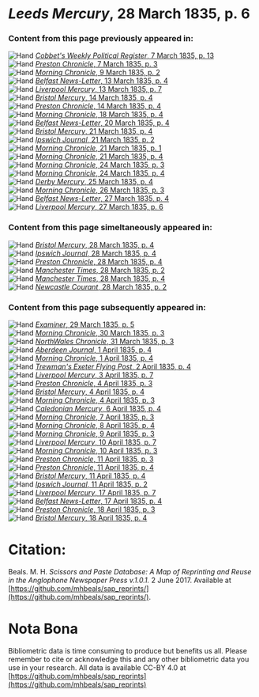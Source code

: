 # *Leeds Mercury*, 28 March 1835, p. 6  
  
### Content from this page previously appeared in:  
![Hand](http://scissorsandpaste.net/wp-content/uploads/2017/06/smallhandpointer.png) [*Cobbet's Weekly Political Register*, 7 March 1835, p. 13](https://mhbeals.github.io/sap_html/Cobbet's-Weekly-Political-Register/Cobbet's-Weekly-Political-Register-7-March-1835-p-13)  
![Hand](http://scissorsandpaste.net/wp-content/uploads/2017/06/smallhandpointer.png) [*Preston Chronicle*, 7 March 1835, p. 3](https://mhbeals.github.io/sap_html/Preston-Chronicle/Preston-Chronicle-7-March-1835-p-3)  
![Hand](http://scissorsandpaste.net/wp-content/uploads/2017/06/smallhandpointer.png) [*Morning Chronicle*, 9 March 1835, p. 2](https://mhbeals.github.io/sap_html/Morning-Chronicle/Morning-Chronicle-9-March-1835-p-2)  
![Hand](http://scissorsandpaste.net/wp-content/uploads/2017/06/smallhandpointer.png) [*Belfast News-Letter*, 13 March 1835, p. 4](https://mhbeals.github.io/sap_html/Belfast-News-Letter/Belfast-News-Letter-13-March-1835-p-4)  
![Hand](http://scissorsandpaste.net/wp-content/uploads/2017/06/smallhandpointer.png) [*Liverpool Mercury*, 13 March 1835, p. 7](https://mhbeals.github.io/sap_html/Liverpool-Mercury/Liverpool-Mercury-13-March-1835-p-7)  
![Hand](http://scissorsandpaste.net/wp-content/uploads/2017/06/smallhandpointer.png) [*Bristol Mercury*, 14 March 1835, p. 4](https://mhbeals.github.io/sap_html/Bristol-Mercury/Bristol-Mercury-14-March-1835-p-4)  
![Hand](http://scissorsandpaste.net/wp-content/uploads/2017/06/smallhandpointer.png) [*Preston Chronicle*, 14 March 1835, p. 4](https://mhbeals.github.io/sap_html/Preston-Chronicle/Preston-Chronicle-14-March-1835-p-4)  
![Hand](http://scissorsandpaste.net/wp-content/uploads/2017/06/smallhandpointer.png) [*Morning Chronicle*, 18 March 1835, p. 4](https://mhbeals.github.io/sap_html/Morning-Chronicle/Morning-Chronicle-18-March-1835-p-4)  
![Hand](http://scissorsandpaste.net/wp-content/uploads/2017/06/smallhandpointer.png) [*Belfast News-Letter*, 20 March 1835, p. 4](https://mhbeals.github.io/sap_html/Belfast-News-Letter/Belfast-News-Letter-20-March-1835-p-4)  
![Hand](http://scissorsandpaste.net/wp-content/uploads/2017/06/smallhandpointer.png) [*Bristol Mercury*, 21 March 1835, p. 4](https://mhbeals.github.io/sap_html/Bristol-Mercury/Bristol-Mercury-21-March-1835-p-4)  
![Hand](http://scissorsandpaste.net/wp-content/uploads/2017/06/smallhandpointer.png) [*Ipswich Journal*, 21 March 1835, p. 2](https://mhbeals.github.io/sap_html/Ipswich-Journal/Ipswich-Journal-21-March-1835-p-2)  
![Hand](http://scissorsandpaste.net/wp-content/uploads/2017/06/smallhandpointer.png) [*Morning Chronicle*, 21 March 1835, p. 1](https://mhbeals.github.io/sap_html/Morning-Chronicle/Morning-Chronicle-21-March-1835-p-1)  
![Hand](http://scissorsandpaste.net/wp-content/uploads/2017/06/smallhandpointer.png) [*Morning Chronicle*, 21 March 1835, p. 4](https://mhbeals.github.io/sap_html/Morning-Chronicle/Morning-Chronicle-21-March-1835-p-4)  
![Hand](http://scissorsandpaste.net/wp-content/uploads/2017/06/smallhandpointer.png) [*Morning Chronicle*, 24 March 1835, p. 3](https://mhbeals.github.io/sap_html/Morning-Chronicle/Morning-Chronicle-24-March-1835-p-3)  
![Hand](http://scissorsandpaste.net/wp-content/uploads/2017/06/smallhandpointer.png) [*Morning Chronicle*, 24 March 1835, p. 4](https://mhbeals.github.io/sap_html/Morning-Chronicle/Morning-Chronicle-24-March-1835-p-4)  
![Hand](http://scissorsandpaste.net/wp-content/uploads/2017/06/smallhandpointer.png) [*Derby Mercury*, 25 March 1835, p. 4](https://mhbeals.github.io/sap_html/Derby-Mercury/Derby-Mercury-25-March-1835-p-4)  
![Hand](http://scissorsandpaste.net/wp-content/uploads/2017/06/smallhandpointer.png) [*Morning Chronicle*, 26 March 1835, p. 3](https://mhbeals.github.io/sap_html/Morning-Chronicle/Morning-Chronicle-26-March-1835-p-3)  
![Hand](http://scissorsandpaste.net/wp-content/uploads/2017/06/smallhandpointer.png) [*Belfast News-Letter*, 27 March 1835, p. 4](https://mhbeals.github.io/sap_html/Belfast-News-Letter/Belfast-News-Letter-27-March-1835-p-4)  
![Hand](http://scissorsandpaste.net/wp-content/uploads/2017/06/smallhandpointer.png) [*Liverpool Mercury*, 27 March 1835, p. 6](https://mhbeals.github.io/sap_html/Liverpool-Mercury/Liverpool-Mercury-27-March-1835-p-6)  
  
### Content from this page simeltaneously appeared in:  
![Hand](http://scissorsandpaste.net/wp-content/uploads/2017/06/smallhandpointer.png) [*Bristol Mercury*, 28 March 1835, p. 4](https://mhbeals.github.io/sap_html/Bristol-Mercury/Bristol-Mercury-28-March-1835-p-4)  
![Hand](http://scissorsandpaste.net/wp-content/uploads/2017/06/smallhandpointer.png) [*Ipswich Journal*, 28 March 1835, p. 4](https://mhbeals.github.io/sap_html/Ipswich-Journal/Ipswich-Journal-28-March-1835-p-4)  
![Hand](http://scissorsandpaste.net/wp-content/uploads/2017/06/smallhandpointer.png) [*Preston Chronicle*, 28 March 1835, p. 4](https://mhbeals.github.io/sap_html/Preston-Chronicle/Preston-Chronicle-28-March-1835-p-4)  
![Hand](http://scissorsandpaste.net/wp-content/uploads/2017/06/smallhandpointer.png) [*Manchester Times*, 28 March 1835, p. 2](https://mhbeals.github.io/sap_html/Manchester-Times/Manchester-Times-28-March-1835-p-2)  
![Hand](http://scissorsandpaste.net/wp-content/uploads/2017/06/smallhandpointer.png) [*Manchester Times*, 28 March 1835, p. 4](https://mhbeals.github.io/sap_html/Manchester-Times/Manchester-Times-28-March-1835-p-4)  
![Hand](http://scissorsandpaste.net/wp-content/uploads/2017/06/smallhandpointer.png) [*Newcastle Courant*, 28 March 1835, p. 2](https://mhbeals.github.io/sap_html/Newcastle-Courant/Newcastle-Courant-28-March-1835-p-2)  
  
### Content from this page subsequently appeared in:  
![Hand](http://scissorsandpaste.net/wp-content/uploads/2017/06/smallhandpointer.png) [*Examiner*, 29 March 1835, p. 5](https://mhbeals.github.io/sap_html/Examiner/Examiner-29-March-1835-p-5)  
![Hand](http://scissorsandpaste.net/wp-content/uploads/2017/06/smallhandpointer.png) [*Morning Chronicle*, 30 March 1835, p. 3](https://mhbeals.github.io/sap_html/Morning-Chronicle/Morning-Chronicle-30-March-1835-p-3)  
![Hand](http://scissorsandpaste.net/wp-content/uploads/2017/06/smallhandpointer.png) [*NorthWales Chronicle*, 31 March 1835, p. 3](https://mhbeals.github.io/sap_html/NorthWales-Chronicle/NorthWales-Chronicle-31-March-1835-p-3)  
![Hand](http://scissorsandpaste.net/wp-content/uploads/2017/06/smallhandpointer.png) [*Aberdeen Journal*, 1 April 1835, p. 4](https://mhbeals.github.io/sap_html/Aberdeen-Journal/Aberdeen-Journal-1-April-1835-p-4)  
![Hand](http://scissorsandpaste.net/wp-content/uploads/2017/06/smallhandpointer.png) [*Morning Chronicle*, 1 April 1835, p. 4](https://mhbeals.github.io/sap_html/Morning-Chronicle/Morning-Chronicle-1-April-1835-p-4)  
![Hand](http://scissorsandpaste.net/wp-content/uploads/2017/06/smallhandpointer.png) [*Trewman's Exeter Flying Post*, 2 April 1835, p. 4](https://mhbeals.github.io/sap_html/Trewman's-Exeter-Flying-Post/Trewman's-Exeter-Flying-Post-2-April-1835-p-4)  
![Hand](http://scissorsandpaste.net/wp-content/uploads/2017/06/smallhandpointer.png) [*Liverpool Mercury*, 3 April 1835, p. 7](https://mhbeals.github.io/sap_html/Liverpool-Mercury/Liverpool-Mercury-3-April-1835-p-7)  
![Hand](http://scissorsandpaste.net/wp-content/uploads/2017/06/smallhandpointer.png) [*Preston Chronicle*, 4 April 1835, p. 3](https://mhbeals.github.io/sap_html/Preston-Chronicle/Preston-Chronicle-4-April-1835-p-3)  
![Hand](http://scissorsandpaste.net/wp-content/uploads/2017/06/smallhandpointer.png) [*Bristol Mercury*, 4 April 1835, p. 4](https://mhbeals.github.io/sap_html/Bristol-Mercury/Bristol-Mercury-4-April-1835-p-4)  
![Hand](http://scissorsandpaste.net/wp-content/uploads/2017/06/smallhandpointer.png) [*Morning Chronicle*, 4 April 1835, p. 3](https://mhbeals.github.io/sap_html/Morning-Chronicle/Morning-Chronicle-4-April-1835-p-3)  
![Hand](http://scissorsandpaste.net/wp-content/uploads/2017/06/smallhandpointer.png) [*Caledonian Mercury*, 6 April 1835, p. 4](https://mhbeals.github.io/sap_html/Caledonian-Mercury/Caledonian-Mercury-6-April-1835-p-4)  
![Hand](http://scissorsandpaste.net/wp-content/uploads/2017/06/smallhandpointer.png) [*Morning Chronicle*, 7 April 1835, p. 3](https://mhbeals.github.io/sap_html/Morning-Chronicle/Morning-Chronicle-7-April-1835-p-3)  
![Hand](http://scissorsandpaste.net/wp-content/uploads/2017/06/smallhandpointer.png) [*Morning Chronicle*, 8 April 1835, p. 4](https://mhbeals.github.io/sap_html/Morning-Chronicle/Morning-Chronicle-8-April-1835-p-4)  
![Hand](http://scissorsandpaste.net/wp-content/uploads/2017/06/smallhandpointer.png) [*Morning Chronicle*, 9 April 1835, p. 3](https://mhbeals.github.io/sap_html/Morning-Chronicle/Morning-Chronicle-9-April-1835-p-3)  
![Hand](http://scissorsandpaste.net/wp-content/uploads/2017/06/smallhandpointer.png) [*Liverpool Mercury*, 10 April 1835, p. 7](https://mhbeals.github.io/sap_html/Liverpool-Mercury/Liverpool-Mercury-10-April-1835-p-7)  
![Hand](http://scissorsandpaste.net/wp-content/uploads/2017/06/smallhandpointer.png) [*Morning Chronicle*, 10 April 1835, p. 3](https://mhbeals.github.io/sap_html/Morning-Chronicle/Morning-Chronicle-10-April-1835-p-3)  
![Hand](http://scissorsandpaste.net/wp-content/uploads/2017/06/smallhandpointer.png) [*Preston Chronicle*, 11 April 1835, p. 3](https://mhbeals.github.io/sap_html/Preston-Chronicle/Preston-Chronicle-11-April-1835-p-3)  
![Hand](http://scissorsandpaste.net/wp-content/uploads/2017/06/smallhandpointer.png) [*Preston Chronicle*, 11 April 1835, p. 4](https://mhbeals.github.io/sap_html/Preston-Chronicle/Preston-Chronicle-11-April-1835-p-4)  
![Hand](http://scissorsandpaste.net/wp-content/uploads/2017/06/smallhandpointer.png) [*Bristol Mercury*, 11 April 1835, p. 4](https://mhbeals.github.io/sap_html/Bristol-Mercury/Bristol-Mercury-11-April-1835-p-4)  
![Hand](http://scissorsandpaste.net/wp-content/uploads/2017/06/smallhandpointer.png) [*Ipswich Journal*, 11 April 1835, p. 2](https://mhbeals.github.io/sap_html/Ipswich-Journal/Ipswich-Journal-11-April-1835-p-2)  
![Hand](http://scissorsandpaste.net/wp-content/uploads/2017/06/smallhandpointer.png) [*Liverpool Mercury*, 17 April 1835, p. 7](https://mhbeals.github.io/sap_html/Liverpool-Mercury/Liverpool-Mercury-17-April-1835-p-7)  
![Hand](http://scissorsandpaste.net/wp-content/uploads/2017/06/smallhandpointer.png) [*Belfast News-Letter*, 17 April 1835, p. 4](https://mhbeals.github.io/sap_html/Belfast-News-Letter/Belfast-News-Letter-17-April-1835-p-4)  
![Hand](http://scissorsandpaste.net/wp-content/uploads/2017/06/smallhandpointer.png) [*Preston Chronicle*, 18 April 1835, p. 3](https://mhbeals.github.io/sap_html/Preston-Chronicle/Preston-Chronicle-18-April-1835-p-3)  
![Hand](http://scissorsandpaste.net/wp-content/uploads/2017/06/smallhandpointer.png) [*Bristol Mercury*, 18 April 1835, p. 4](https://mhbeals.github.io/sap_html/Bristol-Mercury/Bristol-Mercury-18-April-1835-p-4)  


# Citation: 

Beals. M. H. *Scissors and Paste Database: A Map of Reprinting and Reuse in the Anglophone Newspaper Press v.1.0.1.* 2 June 2017. Available at [https://github.com/mhbeals/sap_reprints/](https://github.com/mhbeals/sap_reprints/). 

# Nota Bona

Bibliometric data is time consuming to produce but benefits us all. Please remember to cite or acknowledge this and any other bibliometric data you use in your research. All data is available CC-BY 4.0 at [https://github.com/mhbeals/sap_reprints](https://github.com/mhbeals/sap_reprints)